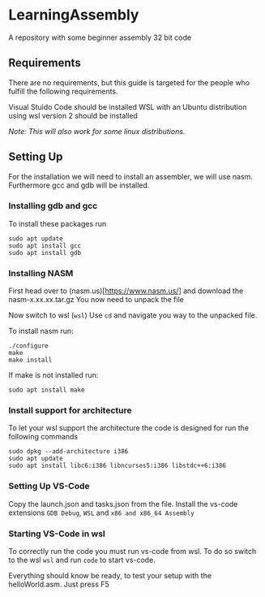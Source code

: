 # LearningAssembly
 A repository with some beginner assembly 32 bit code

## Requirements
There are no requirements, but this guide is targeted for the people who fulfill the following requirements.

Visual Stuido Code should be installed
WSL with an Ubuntu distribution using wsl version 2 should be installed

*Note: This will also work for some linux distributions.*

## Setting Up
For the installation we will need to install an assembler, we will use nasm.
Furthermore gcc and gdb will be installed.

### Installing gdb and gcc
To install these packages run
```
sudo apt update
sudo apt install gcc
sudo apt install gdb
```

### Installing NASM
First head over to (nasm.us)[https://www.nasm.us/] and download the nasm-x.xx.xx.tar.gz
You now need to unpack the file

Now switch to wsl (`wsl`)
Use `cd` and navigate you way to the unpacked file.

To install nasm run:
```
./configure
make
make install
```

If make is not installed run:
```
sudo apt install make
```

### Install support for architecture
To let your wsl support the architecture the code is designed for run the following commands
```
sudo dpkg --add-architecture i386
sudo apt update
sudo apt install libc6:i386 libncurses5:i386 libstdc++6:i386
```

### Setting Up VS-Code
Copy the launch.json and tasks.json from the file.
Install the vs-code extensions
`GDB Debug`, `WSL` and `x86 and x86_64 Assembly`

### Starting VS-Code in wsl
To correctly run the code you must run vs-code from wsl.
To do so switch to the wsl `wsl` and run `code` to start vs-code.

Everything should know be ready, to test your setup with the helloWorld.asm.
Just press F5


